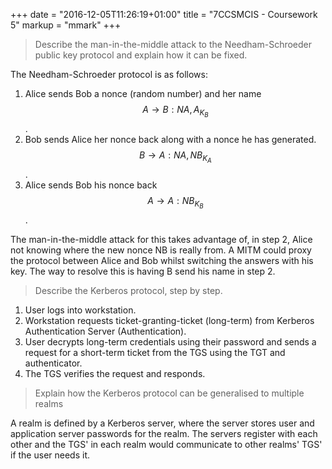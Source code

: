 +++
date = "2016-12-05T11:26:19+01:00"
title = "7CCSMCIS - Coursework 5"
markup = "mmark"
+++

> Describe the man-in-the-middle attack to the Needham-Schroeder public key protocol and explain how it can be fixed.

The Needham-Schroeder protocol is as follows:

1. Alice sends Bob a nonce (random number) and her name $$A \rightarrow B: {NA, A}_K_B$$.
2. Bob sends Alice her nonce back along with a nonce he has generated. $$B \rightarrow A: {NA, NB}_K_A$$.
3. Alice sends Bob his nonce back $$A \rightarrow A: {NB}_K_B$$.

The man-in-the-middle attack for this takes advantage of, in step 2, Alice not knowing where the new nonce NB is really from. A MITM could proxy the protocol between Alice and Bob whilst switching the answers with his key. The way to resolve this is having B send his name in step 2.


> Describe the Kerberos protocol, step by step.

1. User logs into workstation.
2. Workstation requests ticket-granting-ticket (long-term) from Kerberos Authentication Server (Authentication).
3. User decrypts long-term credentials using their password and sends a request for a short-term ticket from the TGS using the TGT and authenticator.
4. The TGS verifies the request and responds.



> Explain how the Kerberos protocol can be generalised to multiple realms

A realm is defined by a Kerberos server, where the server stores user and application server passwords for the realm. The servers register with each other and the TGS' in each realm would communicate to other realms' TGS' if the user needs it.

